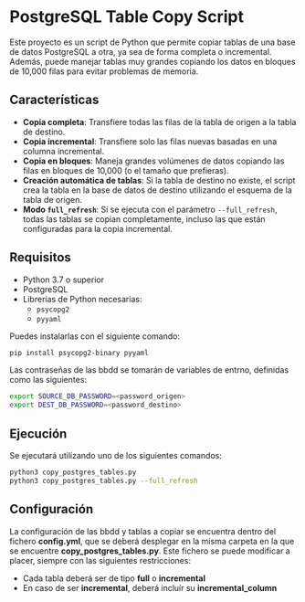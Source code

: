 # PostgreSQL Table Copy Script

Este proyecto es un script de Python que permite copiar tablas de una base de datos PostgreSQL a otra, ya sea de forma completa o incremental. Además, puede manejar tablas muy grandes copiando los datos en bloques de 10,000 filas para evitar problemas de memoria.

## Características

- **Copia completa**: Transfiere todas las filas de la tabla de origen a la tabla de destino.
- **Copia incremental**: Transfiere solo las filas nuevas basadas en una columna incremental.
- **Copia en bloques**: Maneja grandes volúmenes de datos copiando las filas en bloques de 10,000 (o el tamaño que prefieras).
- **Creación automática de tablas**: Si la tabla de destino no existe, el script crea la tabla en la base de datos de destino utilizando el esquema de la tabla de origen.
- **Modo `full_refresh`**: Si se ejecuta con el parámetro `--full_refresh`, todas las tablas se copian completamente, incluso las que están configuradas para la copia incremental.

## Requisitos

- Python 3.7 o superior
- PostgreSQL
- Librerías de Python necesarias:
  - `psycopg2`
  - `pyyaml`
  
Puedes instalarlas con el siguiente comando:

```bash
pip install psycopg2-binary pyyaml
```

Las contraseñas de las bbdd se tomarán de variables de entrno, definidas como las siguientes:

```bash
export SOURCE_DB_PASSWORD=<password_origen>
export DEST_DB_PASSWORD=<password_destino>
```

## Ejecución
Se ejecutará utilizando uno de los siguientes comandos:

```bash
python3 copy_postgres_tables.py
python3 copy_postgres_tables.py --full_refresh
```

## Configuración
La configuración de las bbdd y tablas a copiar se encuentra dentro del fichero **config.yml**, que se deberá desplegar en la misma carpeta en la que se encuentre **copy_postgres_tables.py**. Este fichero se puede modificar a placer, siempre con las siguientes restricciones:
* Cada tabla deberá ser de tipo **full** o **incremental**
* En caso de ser **incremental**, deberá incluír su **incremental_column**
